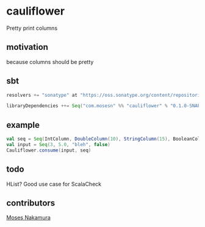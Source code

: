 # cauliflower
Pretty print columns

## motivation
because columns should be pretty

## sbt
```scala
resolvers += "sonatype" at "https://oss.sonatype.org/content/repositories/snapshots/"

libraryDependencies ++= Seq("com.mosesn" %% "cauliflower" % "0.1.0-SNAPSHOT")
```

## example
```scala
val seq = Seq(IntColumn, DoubleColumn(10), StringColumn(15), BooleanColumn)
val input = Seq(3, 5.0, "bleh", false)
Cauliflower.consume(input, seq)
```

## todo
HList?
Good use case for ScalaCheck

## contributors
[Moses Nakamura](http://github.com/mosesn)